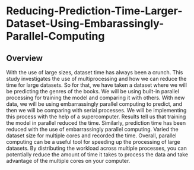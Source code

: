 # Reducing-Prediction-Time-Larger-Dataset-Using-Embarassingly-Parallel-Computing

## Overview
With the use of large sizes, dataset time has always been a crunch. This study investigates the use of multiprocessing and how we can reduce the time for large datasets. So for that, we have taken a dataset where we will be predicting the genres of the books. We will be using built-in parallel processing for training the model and comparing it with others. With new data, we will be using embarrassingly parallel computing to predict, and then we will be comparing with serial processes. We will be implementing this process with the help of a supercomputer. Results tell us that training the model in parallel reduced the time. Similarly, prediction time has been reduced with the use of embarrassingly parallel computing. Varied the dataset size for multiple cores and recorded the time.
Overall, parallel computing can be a useful tool for speeding up the processing of large datasets. By distributing the workload across multiple processes, you can potentially reduce the amount of time it takes to process the data and take advantage of the multiple cores on your computer.
